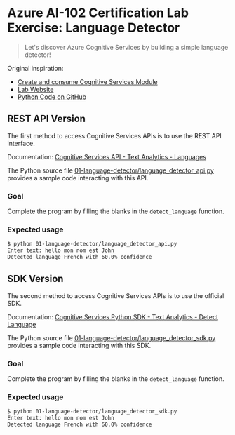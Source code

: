 # Azure AI-102 Certification Lab Exercise: Language Detector

> Let's discover Azure Cognitive Services by building a simple language detector!

Original inspiration:

- [Create and consume Cognitive Services Module](https://docs.microsoft.com/en-us/learn/modules/create-manage-cognitive-services/)
- [Lab Website](https://microsoftlearning.github.io/AI-102-AIEngineer/Instructions/01-get-started-cognitive-services.html)
- [Python Code on GitHub](https://github.com/MicrosoftLearning/AI-102-AIEngineer/tree/master/01-getting-started/Python)

## REST API Version

The first method to access Cognitive Services APIs is to use the REST API interface.

Documentation: [Cognitive Services API - Text Analytics - Languages](https://docs.microsoft.com/en-us/rest/api/cognitiveservices-textanalytics/3.0/languages/languages)

The Python source file [01-language-detector/language_detector_api.py](01-language-detector/language_detector_api.py)
provides a sample code interacting with this API.

### Goal

Complete the program by filling the blanks in the `detect_language` function.

### Expected usage

```bash
$ python 01-language-detector/language_detector_api.py
Enter text: hello mon nom est John
Detected language French with 60.0% confidence
```

## SDK Version

The second method to access Cognitive Services APIs is to use the official SDK.

Documentation: [Cognitive Services Python SDK - Text Analytics - Detect Language](https://docs.microsoft.com/en-us/python/api/azure-ai-textanalytics/azure.ai.textanalytics.textanalyticsclient?view=azure-python#detect-language-documents----kwargs-)

The Python source file [01-language-detector/language_detector_sdk.py](01-language-detector/language_detector_sdk.py)
provides a sample code interacting with this SDK.

### Goal

Complete the program by filling the blanks in the `detect_language` function.

### Expected usage

```bash
$ python 01-language-detector/language_detector_sdk.py
Enter text: hello mon nom est John
Detected language French with 60.0% confidence
```
